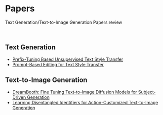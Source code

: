 # Papers
Text Generation/Text-to-Image Generation Papers review

<br>

## Text Generation

- [Prefix-Tuning Based Unsupervised Text Style Transfer](https://github.com/chaemino/Papers/blob/main/Prefix-Tuning%20Based%20Unsupervised%20Text%20Style%20Transfer.md) 
- [Prompt-Based Editing for Text Style Transfer](https://github.com/chaemino/Papers/blob/main/Prompt-Based%20Editing%20for%20Text%20Style%20Transfer.md)

## Text-to-Image Generation

- [DreamBooth: Fine Tuning Text-to-Image Diffusion Models for Subject-Driven Generation](https://github.com/chaemino/Papers/blob/main/DreamBooth%3A%20Fine%20Tuning%20Text-to-Image%20Diffusion%20Models%20for%20Subject-Driven%20Generation.md)
- [Learning Disentangled Identifiers for Action-Customized Text-to-Image Generation]() 


